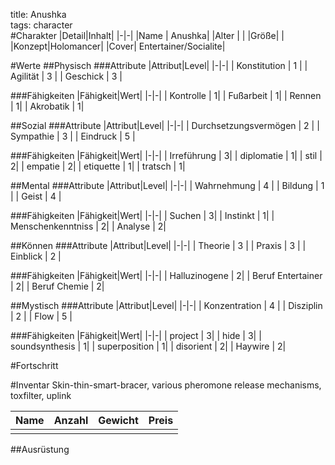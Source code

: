 title: Anushka  
tags: character  
#Charakter
|Detail|Inhalt|
|-|-|
|Name | Anushka|
|Alter | |
|Größe| |
|Konzept|Holomancer|
|Cover| Entertainer/Socialite|


#Werte
##Physisch
###Attribute
|Attribut|Level|
|-|-|
| Konstitution | 1 |
| Agilität | 3 |
| Geschick | 3 |

###Fähigkeiten
|Fähigkeit|Wert|
|-|-|
| Kontrolle | 1|
| Fußarbeit | 1|
| Rennen | 1|
| Akrobatik | 1|


##Sozial
###Attribute 
|Attribut|Level|
|-|-|
| Durchsetzungsvermögen | 2 |
| Sympathie | 3 |
| Eindruck | 5 |


###Fähigkeiten
|Fähigkeit|Wert|
|-|-|
| Irreführung | 3|
| diplomatie | 1|
| stil | 2|
| empatie | 2| 
| etiquette | 1|
| tratsch | 1|


##Mental
###Attribute 
|Attribut|Level|
|-|-|
| Wahrnehmung | 4 |
| Bildung | 1 |
| Geist | 4 |


###Fähigkeiten
|Fähigkeit|Wert|
|-|-|
| Suchen | 3|
| Instinkt | 1|
| Menschenkenntniss | 2|
| Analyse | 2|


##Können
###Attribute 
|Attribut|Level|
|-|-|
| Theorie | 3 |
| Praxis | 3 |
| Einblick | 2 |


###Fähigkeiten
|Fähigkeit|Wert|
|-|-|
| Halluzinogene | 2|
| Beruf Entertainer | 2|
| Beruf Chemie | 2|

##Mystisch
###Attribute 
|Attribut|Level|
|-|-|
| Konzentration | 4 |
| Disziplin | 2 |
| Flow | 5 |


###Fähigkeiten
|Fähigkeit|Wert|
|-|-|
| project | 3|
| hide | 3|
| soundsynthesis | 1|
| superposition | 1|
| disorient | 2|
| Haywire | 2|


#Fortschritt

#Inventar
Skin-thin-smart-bracer, various pheromone release mechanisms, toxfilter, uplink

|Name|Anzahl|Gewicht|Preis|
|---|---|---|---|
|||||

##Ausrüstung

